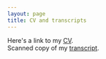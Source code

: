 ```yaml
---
layout: page
title: CV and transcripts
---
```


Here's a link to my [CV](/assets/cv.pdf).   
Scanned copy of my [transcript](/assets/transcript.pdf).
